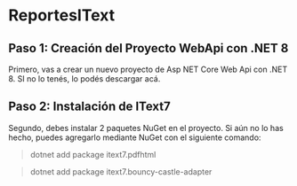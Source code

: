 # ReportesIText

## Paso 1: Creación del Proyecto WebApi con .NET 8
Primero, vas a crear un nuevo proyecto de Asp NET Core Web Api con .NET 8. SI no lo tenés, lo podés descargar acá.

## Paso 2: Instalación de IText7
Segundo, debes instalar 2 paquetes NuGet en el proyecto. Si aún no lo has hecho, puedes agregarlo mediante NuGet con el siguiente comando:

> dotnet add package itext7.pdfhtml

> dotnet add package itext7.bouncy-castle-adapter
